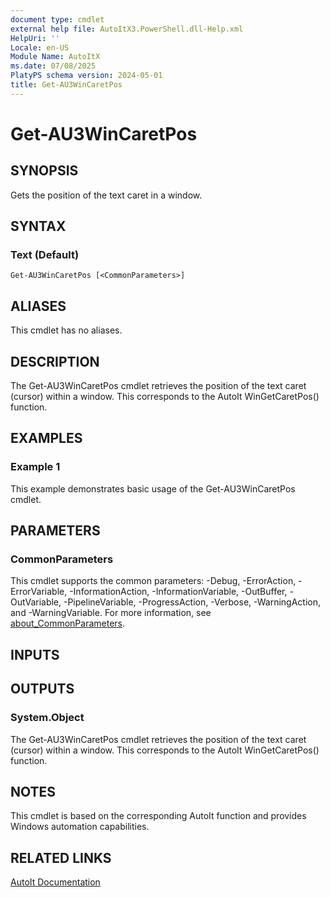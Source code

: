 ```yaml
---
document type: cmdlet
external help file: AutoItX3.PowerShell.dll-Help.xml
HelpUri: ''
Locale: en-US
Module Name: AutoItX
ms.date: 07/08/2025
PlatyPS schema version: 2024-05-01
title: Get-AU3WinCaretPos
---
```


# Get-AU3WinCaretPos

## SYNOPSIS

Gets the position of the text caret in a window.

## SYNTAX

### Text (Default)

```
Get-AU3WinCaretPos [<CommonParameters>]
```

## ALIASES

This cmdlet has no aliases.

## DESCRIPTION

The Get-AU3WinCaretPos cmdlet retrieves the position of the text caret (cursor) within a window. This corresponds to the AutoIt WinGetCaretPos() function.

## EXAMPLES

### Example 1

This example demonstrates basic usage of the Get-AU3WinCaretPos cmdlet.

## PARAMETERS

### CommonParameters

This cmdlet supports the common parameters: -Debug, -ErrorAction, -ErrorVariable,
-InformationAction, -InformationVariable, -OutBuffer, -OutVariable, -PipelineVariable,
-ProgressAction, -Verbose, -WarningAction, and -WarningVariable. For more information, see
[about_CommonParameters](https://go.microsoft.com/fwlink/?LinkID=113216).

## INPUTS

## OUTPUTS

### System.Object

The Get-AU3WinCaretPos cmdlet retrieves the position of the text caret (cursor) within a window. This corresponds to the AutoIt WinGetCaretPos() function.

## NOTES

This cmdlet is based on the corresponding AutoIt function and provides Windows automation capabilities.

## RELATED LINKS

[AutoIt Documentation](https://www.autoitscript.com/autoit3/docs/)









